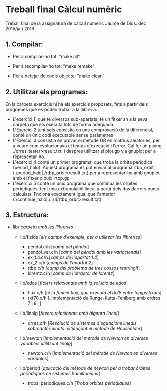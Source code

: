 # Treball final Càlcul numèric
Treball final de la assignatura de càlcul numèric
Jaume de Dios: dec 2015/jan 2016

## 1. Compilar:

- Per a compilar-ho tot:          "make all"

- Per a recompilar-ho tot:        "make remake"

- Per a netejar de codis objecte: "make clean"

## 2. Utilitzar els programes:

En la carpeta exercicis hi ha els exercicis proposats, fets a partir dels programes que es poden trobar a la llibreria. 
 - L'exercici 1, que te diversos sub-apartats, té un fitxer sh a la seva carpeta que els executa tots de forma adequada
 - L'Exercici 2 tant sols consistia en una comprovació de la diferencial, conté un únic codi executable sense paràmetres
 - L'Exercici 3 consistia en provar el mètode QR en matrius aleatòries, per a veure com evolucionava el temps d'execució i l'error. Cal fer un piping ./qrres_tester>result.txt, i despres utilitzar el plot.gp via gnuplot per a representar-ho.
 - L'exercici 4 conté un primer programa, que troba la òrbita periòdica (period_halo). Aquest programa es pot enviar al programa rtbp_orbit, (./period_halo|./rtbp_orbit>result.txt) per a representar-ho amb gnuplot amb el fitxer dibuix_rtbp.gp
 - L'exercici 5 conté un únic programa que continua les òrbites periòdiques, fent una extrapolació lineal a partir dels dos darrers punts calculats. Fnciona exactament igual que l'anterior (./continue_halo|./../4/rtbp_orbit>result.txt)

## 3. Estructura:


- lib/
    _carpeta amb les llibreries_
    - lib/fields
    	[_els camps d'exemple, per a utilitzar les llibreries_]
        + pendol.c/h [_camp del pèndol_]
        + pendol_var.c/h [_camp del pèndol amb les variacionals_]
        + ex_1.4.c/h [_camps de l'apartat 1.4_]
        + ex_2.c/h [_camps de l'apartat 2_]
        + rtbp.c/h [_camp del problema de tres cossos restringit_]
        + lorentz.c/h [_camp de l'atractor de lorentz_]

        
	- lib/edos
		[_fitxers relacionats amb la solucio de edos_]
        
		+ flux.c/h
        	[_té la funció flux, que executa el rk78 entre temps fixats_]
        + rkf78.c/h
            [_Implementació de Runge-Kutta-Fehlberg amb ordres 7 i 8 _]
            
	- lib/linalg
		[_fitxers relacionats amb àlgebra lineal_]
        
        + qrres.c/h
            [_Resolució de sistemes d'equacions lineals sobredeterminats mitjançant el mètode de Housholder_]

    - lib/newton
        [_implementació del mètode de Newton en diverses variables utilitzant linalg_]

        + newton.c/h
            [_Implementació del mètode de Newton en diverses variables_]

    - lib/period
        [_aplicació del mètode de newton per a trobar òrbites periòdiques en sistemes hamiltonians_]

        + troba_periodiques.c/h
            [_Troba orbites periodiques_]
